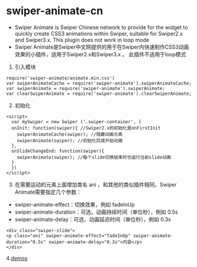 # swiper-animate-cn
- Swiper Animate is Swiper Chinese network to provide for the widget to quickly create CSS3 animations within Swiper, suitable for Swiper2.x and Swiper3.x. This plugin does not work in loop mode
- Swiper Animate是Swiper中文网提供的用于在Swiper内快速制作CSS3动画效果的小插件，适用于Swiper2.x和Swiper3.x 。
此插件不适用于loop模式

1. 引入模块
```
require('swiper-animate/animate.min.css')
var swiperAnimateCache = require('swiper-animate').swiperAnimateCache;
var swiperAnimate = require('swiper-animate').swiperAnimate;
var clearSwiperAnimate = require('swiper-animate').clearSwiperAnimate;
```
2. 初始化
```
<script>        
  var mySwiper = new Swiper ('.swiper-container', {
  onInit: function(swiper){ //Swiper2.x的初始化是onFirstInit
    swiperAnimateCache(swiper); //隐藏动画元素 
    swiperAnimate(swiper); //初始化完成开始动画
  }, 
  onSlideChangeEnd: function(swiper){ 
    swiperAnimate(swiper); //每个slide切换结束时也运行当前slide动画
  } 
  })        
</script>
  ```

3. 在需要运动的元素上面增加类名  ani   ，和其他的类似插件相同，Swiper Animate需要指定几个参数：
- swiper-animate-effect：切换效果，例如 fadeInUp 
- swiper-animate-duration：可选，动画持续时间（单位秒），例如 0.5s
- swiper-animate-delay：可选，动画延迟时间（单位秒），例如 0.3s
```
<div class="swiper-slide">
<p class="ani" swiper-animate-effect="fadeInUp" swiper-animate-duration="0.5s" swiper-animate-delay="0.3s">内容</p>
</div>
```
4.[demos](http://www.swiper.com.cn/usage/animate/index.html)
